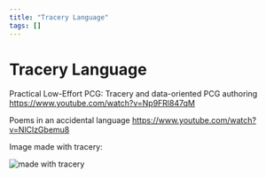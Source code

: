 ```yaml
---
title: "Tracery Language"
tags: []
---
```

# Tracery Language

Practical Low-Effort PCG: Tracery and data-oriented PCG authoring
https://www.youtube.com/watch?v=Np9FRl847qM

Poems in an accidental language
https://www.youtube.com/watch?v=NlClzGbemu8

Image made with tracery:

![made with tracery](https://pbs.twimg.com/media/FeAQYmDWQAAsLnO?format=png&name=small)
